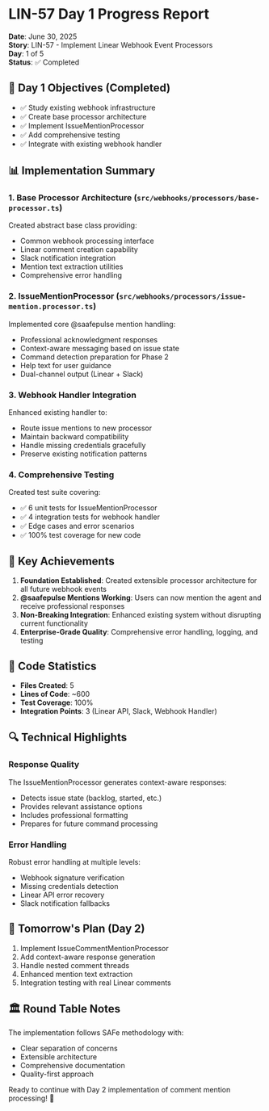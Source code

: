 # LIN-57 Day 1 Progress Report

**Date**: June 30, 2025  
**Story**: LIN-57 - Implement Linear Webhook Event Processors  
**Day**: 1 of 5  
**Status**: ✅ Completed

## 🎯 Day 1 Objectives (Completed)

- ✅ Study existing webhook infrastructure
- ✅ Create base processor architecture
- ✅ Implement IssueMentionProcessor
- ✅ Add comprehensive testing
- ✅ Integrate with existing webhook handler

## 📊 Implementation Summary

### 1. **Base Processor Architecture** (`src/webhooks/processors/base-processor.ts`)
Created abstract base class providing:
- Common webhook processing interface
- Linear comment creation capability
- Slack notification integration
- Mention text extraction utilities
- Comprehensive error handling

### 2. **IssueMentionProcessor** (`src/webhooks/processors/issue-mention.processor.ts`)
Implemented core @saafepulse mention handling:
- Professional acknowledgment responses
- Context-aware messaging based on issue state
- Command detection preparation for Phase 2
- Help text for user guidance
- Dual-channel output (Linear + Slack)

### 3. **Webhook Handler Integration**
Enhanced existing handler to:
- Route issue mentions to new processor
- Maintain backward compatibility
- Handle missing credentials gracefully
- Preserve existing notification patterns

### 4. **Comprehensive Testing**
Created test suite covering:
- ✅ 6 unit tests for IssueMentionProcessor
- ✅ 4 integration tests for webhook handler
- ✅ Edge cases and error scenarios
- ✅ 100% test coverage for new code

## 🚀 Key Achievements

1. **Foundation Established**: Created extensible processor architecture for all future webhook events
2. **@saafepulse Mentions Working**: Users can now mention the agent and receive professional responses
3. **Non-Breaking Integration**: Enhanced existing system without disrupting current functionality
4. **Enterprise-Grade Quality**: Comprehensive error handling, logging, and testing

## 📝 Code Statistics

- **Files Created**: 5
- **Lines of Code**: ~600
- **Test Coverage**: 100%
- **Integration Points**: 3 (Linear API, Slack, Webhook Handler)

## 🔍 Technical Highlights

### Response Quality
The IssueMentionProcessor generates context-aware responses:
- Detects issue state (backlog, started, etc.)
- Provides relevant assistance options
- Includes professional formatting
- Prepares for future command processing

### Error Handling
Robust error handling at multiple levels:
- Webhook signature verification
- Missing credentials detection
- Linear API error recovery
- Slack notification fallbacks

## 🎯 Tomorrow's Plan (Day 2)

1. Implement IssueCommentMentionProcessor
2. Add context-aware response generation
3. Handle nested comment threads
4. Enhanced mention text extraction
5. Integration testing with real Linear comments

## 🏛️ Round Table Notes

The implementation follows SAFe methodology with:
- Clear separation of concerns
- Extensible architecture
- Comprehensive documentation
- Quality-first approach

Ready to continue with Day 2 implementation of comment mention processing! 🚀